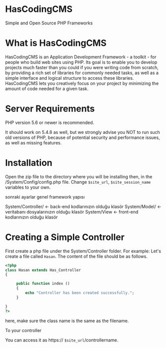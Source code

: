 
# HasCodingCMS
Simple and Open Source PHP Frameworks 

# What is HasCodingCMS
HasCodingCMS is an Application Development Framework - a toolkit - for people who build web sites using PHP.
Its goal is to enable you to develop projects much faster than you could if you were writing code from scratch,
by providing a rich set of libraries for commonly needed tasks, as well as a simple interface and logical structure to access these libraries.
HasCodingCMS lets you creatively focus on your project by minimizing the amount of code needed for a given task.

# Server Requirements
PHP version 5.6 or newer is recommended.

It should work on 5.4.8 as well, but we strongly advise you NOT to run such old versions of PHP,
because of potential security and performance issues, as well as missing features.

# Installation

Open the zip file to the directory where you will be installing then, in the /System/Config/config.php file.
Change `$site_url`, `$site_session_name` variables to your own.

sonraki ayarlar genel framework yapısı 

System/Controller/  <- back-end kodlarınızın olduğu klasör
System/Model/ <- veritabanı dosyalarınızın olduğu klasör
System/View  <- front-end kodlarınızın olduğu klasör

# Creating a Simple Controller

First create a php file under the System/Controller folder.
For example: Let's create a file called `Hasan`.
The content of the file should be as follows.

```php
<?php
class Hasan extends Has_Controller
{

     public function index ()
     {
         echo "Controller has been created successfully.";
     }

}
?>
``` 
here, make sure the class name is the same as the filename.

To your controller

You can access it as https:// `$site_url`/controllername.








